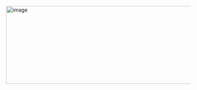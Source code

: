 <img width="1015" height="213" alt="image" src="https://github.com/user-attachments/assets/1afb468d-38cf-41ff-a0e9-62a9cfa01ff8" />

